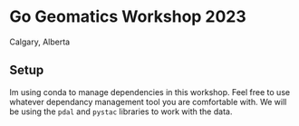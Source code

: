 # Go Geomatics Workshop 2023
Calgary, Alberta

## Setup

Im using conda to manage dependencies in this workshop. Feel free to use whatever dependancy management tool you are comfortable with. We will be using the `pdal` and `pystac` libraries to work with the data.

